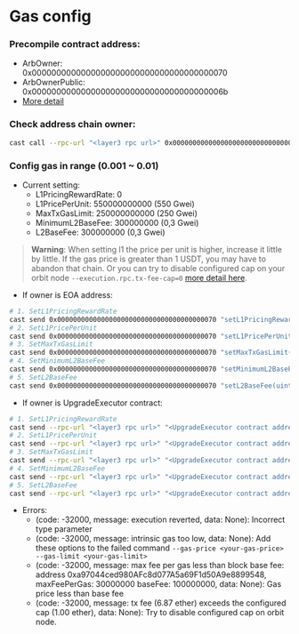 # Gas config

### Precompile contract address:
- ArbOwner:&emsp;&emsp;&emsp;0x0000000000000000000000000000000000000070
- ArbOwnerPublic: 0x000000000000000000000000000000000000006b
- [More detail](https://github.com/OffchainLabs/nitro-contracts/tree/main/src/precompiles)

### Check address chain owner:
```bash
cast call --rpc-url "<layer3 rpc url>" 0x000000000000000000000000000000000000006b "getAllChainOwners() (address[])"
```

### Config gas in range (0.001 ~ 0.01)
* Current setting:
  - L1PricingRewardRate: 0
  - L1PricePerUnit: 550000000000 (550 Gwei)
  - MaxTxGasLimit: 250000000000 (250 Gwei)
  - MinimumL2BaseFee: 300000000 (0,3 Gwei)
  - L2BaseFee: 300000000 (0,3 Gwei)
> **Warning**: When setting l1 the price per unit is higher, increase it little by little. If the gas price is greater than 1 USDT, you may have to abandon that chain. Or you can try to disable configured cap on your orbit node `--execution.rpc.tx-fee-cap=0` [more detail here](https://docs.arbitrum.io/node-running/how-tos/running-an-orbit-node).
* If owner is EOA address:
```bash
# 1. SetL1PricingRewardRate
cast send 0x0000000000000000000000000000000000000070 "setL1PricingRewardRate(uint64)" 0 --private-key "<private key>" --rpc-url "<layer3 rpc url>"
# 2. SetL1PricePerUnit
cast send 0x0000000000000000000000000000000000000070 "setL1PricePerUnit(uint256)" 550000000000 --private-key "<private key>" --rpc-url "<layer3 rpc url>"
# 3. SetMaxTxGasLimit
cast send 0x0000000000000000000000000000000000000070 "setMaxTxGasLimit(uint256)" 250000000000 --private-key "<private key>" --rpc-url "<layer3 rpc url>"
# 4. SetMinimumL2BaseFee
cast send 0x0000000000000000000000000000000000000070 "setMinimumL2BaseFee(uint256)" 300000000 --private-key "<private key>" --rpc-url "<layer3 rpc url>"
# 5. SetL2BaseFee
cast send 0x0000000000000000000000000000000000000070 "setL2BaseFee(uint256)" 300000000 --private-key "<private key>" --rpc-url "<layer3 rpc url>"
```
* If owner is UpgradeExecutor contract:
```bash
# 1. SetL1PricingRewardRate
cast send --rpc-url "<layer3 rpc url>" "<UpgradeExecutor contract address on layer3>" "executeCall(address,bytes)" 0x0000000000000000000000000000000000000070 $(cast calldata "setL1PricingRewardRate(uint64)" 0) --private-key "<private key>"
# 2. SetL1PricePerUnit
cast send --rpc-url "<layer3 rpc url>" "<UpgradeExecutor contract address on layer3>" "executeCall(address,bytes)" 0x0000000000000000000000000000000000000070 $(cast calldata "setL1PricePerUnit(uint256)" 550000000000) --private-key "<private key>"
# 3. SetMaxTxGasLimit
cast send --rpc-url "<layer3 rpc url>" "<UpgradeExecutor contract address on layer3>" "executeCall(address,bytes)" 0x0000000000000000000000000000000000000070 $(cast calldata "setMaxTxGasLimit(uint256)" 250000000000) --private-key "<private key>"
# 4. SetMinimumL2BaseFee
cast send --rpc-url "<layer3 rpc url>" "<UpgradeExecutor contract address on layer3>" "executeCall(address,bytes)" 0x0000000000000000000000000000000000000070 $(cast calldata "setMinimumL2BaseFee(uint256)" 300000000) --private-key "<private key>"
# 5. SetL2BaseFee
cast send --rpc-url "<layer3 rpc url>" "<UpgradeExecutor contract address on layer3>" "executeCall(address,bytes)" 0x0000000000000000000000000000000000000070 $(cast calldata "setL2BaseFee(uint256)" 300000000) --private-key "<private key>"
```
* Errors:
  - (code: -32000, message: execution reverted, data: None): Incorrect type parameter
  - (code: -32000, message: intrinsic gas too low, data: None): Add these options to the failed command `--gas-price <your-gas-price> --gas-limit <your-gas-limit>`
  - (code: -32000, message: max fee per gas less than block base fee: address 0xa97044ced980AFc8d077A5a69F1d50A9e8899548, maxFeePerGas: 30000000 baseFee: 100000000, data: None): Gas price less than base fee
  - (code: -32000, message: tx fee (6.87 ether) exceeds the configured cap (1.00 ether), data: None): Try to disable configured cap on orbit node.
